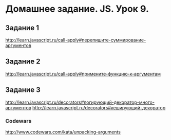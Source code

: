 <!-- Урок 9.

- Явное указание this: «call», «apply»

- Привязка контекста и карринг: «bind»

- Функции-обёртки, декораторы

- Практика
-->


# Домашнее задание. JS. Урок 9.


## Задание 1
http://learn.javascript.ru/call-apply#перепишите-суммирование-аргументов 


## Задание 2
http://learn.javascript.ru/call-apply#примените-функцию-к-аргументам


## Задание 3
http://learn.javascript.ru/decorators#логирующий-декоратор-много-аргументов http://learn.javascript.ru/decorators#кеширующий-декоратор

### Codewars
http://www.codewars.com/kata/unpacking-arguments